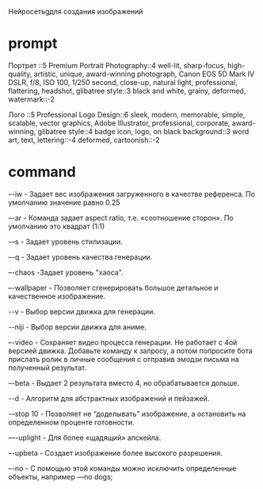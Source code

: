 Нейросетьgдля создания изображений

# prompt
Портрет
::5 Premium Portrait Photography::4 well-lit, sharp-focus, high-quality, artistic, unique, award-winning photograph, Canon EOS 5D Mark IV DSLR, f/8, ISO 100, 1/250 second, close-up, natural light, professional, flattering, headshot, glibatree style::3 black and white, grainy, deformed, watermark::-2

Лого
::5 Professional Logo Design::6 sleek, modern, memorable, simple, scalable, vector graphics, Adobe Illustrator, professional, corporate, award-winning, glibatree style::4 badge icon, logo, on black background::3 word art, text, lettering::-4 deformed, cartoonish::-2

# command
–-iw - Задает вес изображения загруженного в качестве референса. По умолчанию значение равно 0.25

–-ar - Команда задает aspect ratio, т.е. «соотношение сторон». По умолчанию это квадрат (1:1)

-–s - Задает уровень стилизации.

–-q - Задает уровень качества генерации.

–-chaos -Задает уровень "хаоса".

–-wallpaper - Позволяет сгенерировать большое детальное и качественное изображение.

--v - Выбор версии движка для генерации.

--niji - Выбор версии движка для аниме.

–-video - Сохраняет видео процесса генерации. Не работает с 4ой версией движка. Добавьте команду к запросу, а потом попросите бота прислать ролик в личные сообщения с отправив эмодзи письма на полученный результат.

–-beta - Выдает 2 результата вместо 4, но обрабатывается дольше.

--d - Алгоритм для абстрактных изображений и пейзажей.

-–stop 10 - Позволяет не “доделывать” изображение, а остановить на определенном проценте готовности.

—-uplight - Для более «щадящий» апскейла.

–-upbeta - Создает изображение более высокого разрешения.

–-no - С помощью этой команды можно исключить определенные объекты, например —no dogs;